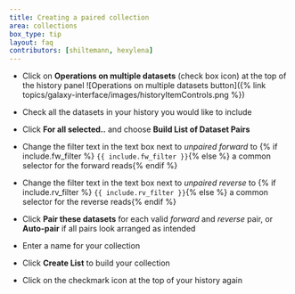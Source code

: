 ```yaml
---
title: Creating a paired collection
area: collections
box_type: tip
layout: faq
contributors: [shiltemann, hexylena]
---
```



* Click on **Operations on multiple datasets** (check box icon) at the top of the history panel ![Operations on multiple datasets button]({% link topics/galaxy-interface/images/historyItemControls.png %})
* Check all the datasets in your history you would like to include
* Click **For all selected..** and choose **Build List of Dataset Pairs**

* Change the filter text in the text box next to *unpaired forward* to
{% if include.fw_filter %} `{{ include.fw_filter }}`{% else %} a common selector for the forward reads{% endif %}
* Change the filter text in the text box next to *unpaired reverse* to
{% if include.rv_filter %} `{{ include.rv_filter }}`{% else %} a common selector for the reverse reads{% endif %}
* Click **Pair these datasets** for each valid *forward* and *reverse* pair, or **Auto-pair** if all pairs look arranged as intended
* Enter a name for your collection
* Click **Create List** to build your collection
* Click on the checkmark icon at the top of your history again
